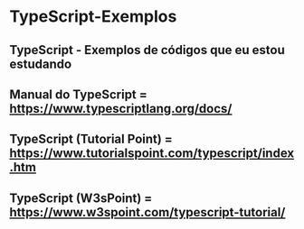 # TypeScript-Exemplos

## TypeScript - Exemplos de códigos que eu estou estudando

## Manual do TypeScript = https://www.typescriptlang.org/docs/

## TypeScript (Tutorial Point) = https://www.tutorialspoint.com/typescript/index.htm

## TypeScript (W3sPoint) = https://www.w3spoint.com/typescript-tutorial/
